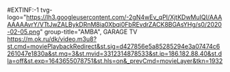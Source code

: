 #EXTINF:-1 tvg-logo="https://lh3.googleusercontent.com/-2gN4wEv_qPI/XjtKDwMuIQI/AAAAAAAAvrY/VTtJwZALBykDRnM8ia0Xbqi0FbREvdrZACK8BGAsYHg/s0/2020-02-05.png" group-title="AMBA", GARAGE TV https://m.ok.ru/dk/video.m3u8?st.cmd=moviePlaybackRedirect&st.sig=d427856e5a85285294e3a07474c6261047e1830a&st.mq=3&st.mvid=3312314878533&st.ip=186.182.88.40&st.dla=off&st.exp=1643655078751&st.hls=on&_prevCmd=movieLayer&tkn=1932
